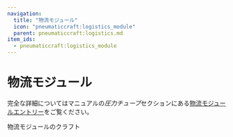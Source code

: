 ```yaml
---
navigation:
  title: "物流モジュール"
  icon: "pneumaticcraft:logistics_module"
  parent: pneumaticcraft:logistics.md
item_ids:
  - pneumaticcraft:logistics_module
---
```


# 物流モジュール

完全な詳細についてはマニュアルの*圧力チューブ*セクションにある[物流モジュールエントリー](../tubes/logistics_module.md)をご覧ください。

物流モジュールのクラフト

<Recipe id="pneumaticcraft:logistics_module" />

